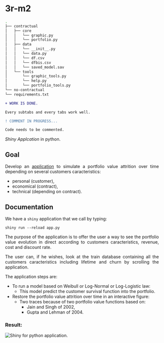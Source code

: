 # 3r-m2

```bash
.
├── contractual
│   ├── core
│   │   └── graphic.py
│   │   └── portfolio.py
│   ├── data
│   │   └── __init__.py
│   │   └── data.py
│   │   └── df.csv
│   │   └── dfbis.csv
│   │   └── saved_model.sav
│   └── tools
│       └── graphic_tools.py
│       └── help.py
│       └── portfolio_tools.py
└── no-contractual
└── requirements.txt
```

```diff
+ WORK IS DONE.

Every subtabs and every tabs work well.

! COMMENT IN PROGRESS...

Code needs to be commented.
```


_Shiny Applcation_ in python.

## Goal

<div style="text-align: justify">

Develop an [application](https://alexisvte.shinyapps.io/contractual-portfolio-value-app/?_ga=2.149677491.462710402.1681053594-1612834766.1681053594) to simulate a portfolio value attrition over time depending on several customers caracteristics:

- personal (customer),
- economical (contract),
- technical (depending on contract).

## Documentation

We have a `shiny` application that we call by typing:

```shell
shiny run --reload app.py
```

The purpose of the application is to offer the user a way to see the portfolio value evolution in direct according to customers caracteristics, revenue, cost and discount rate.

The user can, if he wishes, look at the train database containing all the customers caracteristics including lifetime and churn by scrolling the application.

The application steps are:

- To run a model based on Weibull or Log-Normal or Log-Logistic law:
     - This model predict the customer survival function into the portfolio.
- Restore the portfolio value attrition over time in an interactive figure:
     - Two traces because of two portfolio value functions based on:
          - Jain and Singh of 2002,
          - Gupta and Lehman of 2004.

### Result:

![Shiny for python application.](https://user-images.githubusercontent.com/82931295/230781253-2577d6d5-fef8-4205-a9b8-9590b02ccde3.png)

</div>
